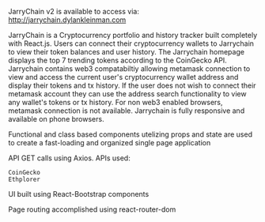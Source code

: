 JarryChain v2 is available to access via: http://jarrychain.dylankleinman.com 

JarryChain is a Cryptocurrency portfolio and history tracker built completely with React.js.  Users can connect their cryptocurrency wallets to Jarrychain to view their token balances and user history.  The Jarrychain homepage displays the top 7 trending tokens according to the CoinGecko API.  Jarrychain contains web3 compatabiltiy allowing metamask connection to view and access the current user's cryptocurrency wallet address and display their tokens and tx history.  If the user does not wish to connect their metamask account they can use the address search functionality to view any wallet's tokens or tx history.  For non web3 enabled browsers, metamask connection is not available.  Jarrychain is fully responsive and available on phone browsers.  

Functional and class based components utelizing props and state are used to create a fast-loading and organized single page application

API GET calls using Axios.  APIs used:

    CoinGecko
    Ethplorer

UI built using React-Bootstrap components

Page routing accomplished using react-router-dom

